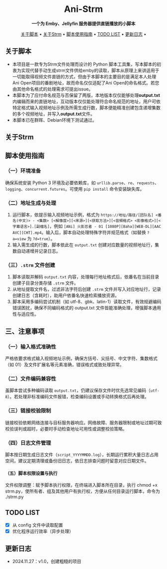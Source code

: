 <div align="center">

# Ani-Strm

**一个为 Emby、Jellyfin 服务器提供直链播放的小脚本** 


[关于脚本](#关于脚本) •
[关于Strm](#关于Strm) •
[脚本使用指南](#脚本使用指南) •
[TODO LIST](#todo-list) •
[更新日志](#更新日志) •

</div>

## 关于脚本
- 本项目是一款专为Strm文件处理而设计的 Python 脚本工具集，写本脚本的初衷为实现代替手动生成strm文件供给emby的读取，脚本从原理上来讲适用于一切能取得视频文件直链的方式，但由于本脚本的主要目的是满足本人处理Ani Open项目的番剧地址，故而命名仅仅适配了Ani Open的命名格式。若您由其他命名格式的处理需求可提出issue。
- 本脚本为了应付命名规范与否保留了两版，本地版本仅仅能够处理**output.txt** 内编辑而来的直链地址，互动版本仅仅能处理符合命名规范的地址，用户可依特定格式输入视频地址示例及所需生成行数，脚本便能精准创建包含递增集数的多个视频地址，并写入**output.txt**文件。
- 本脚本已在群晖、Debian环境下测试通过。

## 关于Strm


## 脚本使用指南

### （一）环境准备
确保系统安装 Python 3 环境及必要依赖库，如 `urllib.parse`、`re`、`requests`、`logging`、`concurrent.futures`。可使用 `pip install` 命令安装缺失库。

### （二）地址生成与处理
1. 运行脚本，依提示输入视频地址示例，格式为 `https://地址/路径/[团队名] <番名(中文)> - <集数> [<解像度>][<来源>][<获取方法>][<音頻格式> <影像格式>][<字幕语言>].[副檔名]`，例如 `[ANi] 火影忍者 - 01 [1080P][Baha][WEB-DL][AAC AVC][CHT].mp4`。输入后，脚本自动处理特殊字符并规范格式（如替换 `?a=view` 为 `?d=true`）。
2. 输入需生成的行数，脚本依此在 `output.txt` 创建对应数量的视频地址行，集数自动递增并记录日志。

### （三）`.strm` 文件创建
1. 脚本读取并解码 `output.txt` 内容，处理每行地址格式后，依番名在当前目录创建子目录分类存储 `.strm` 文件。
2. 从地址提取文件名，过滤非法字符后创建 `.strm` 文件并写入对应地址行，记录创建日志（含耗时），助用户依番名快速检索播放资源。
3. 脚本采用多编码尝试机制（如 utf-8、gbk、latin-1）读取文件，有效规避编码错误困扰，确保不同编码格式的 output.txt 文件皆能准确处理，增强脚本通用性与适应性。

## 三、注意事项
### （一）输入格式准确性
严格依要求格式输入视频地址示例，确保方括号、尖括号、中文字符、集数格式（如 01）及文件扩展名等元素准确，错误格式或致处理异常。

### （二）文件编码兼容性
虽脚本尝试多种编码读取 `output.txt`，仍建议保存文件时优先选常见编码（`utf-8`）。若处理非标准编码文件报错，检查编码设置或手动转换格式后再处理。

### （三）链接校验限制
链接校验依赖网络连接与目标服务器响应。网络故障、服务器限制或地址过期可致校验误判或超时，必要时手动检查地址可用性或调整校验策略。

### （四）日志文件管理
脚本按日期生成日志文件（`script_YYYYMMDD.log`），长期运行累积大量日志占用空间，建议定期清理或备份旧日志，依日志排查问题时留意对应日期文件。 

#### （五）脚本权限设置与执行
文件权限调整：赋予脚本执行权限，在终端进入脚本所在目录，执行 chmod +x strm.py，使所有者、组及其他用户有执行权，方便从任何目录运行脚本，命令为 ./strm.py

## TODO LIST
- [x] 从 config 文件中读取配置
- [x] 优化程序运行效率（异步处理）

## 更新日志
- 2024.11.27：v1.0，创建粗糙的项目
